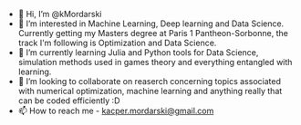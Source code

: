 - 👋 Hi, I’m @kMordarski
- 👀 I’m interested in Machine Learning, Deep learning and Data Science. Currently getting my Masters degree at Paris 1 Pantheon-Sorbonne,
      the track I'm following is Optimization and Data Science.
- 🌱 I’m currently learning Julia and Python tools for Data Science, simulation methods used in games theory and everything entangled with learning.
- 💞️ I’m looking to collaborate on reaserch concerning topics associated with numerical optimization, machine learning and anything really that can be coded efficiently :D
- 📫 How to reach me - kacper.mordarski@gmail.com

<!---
kMordarski/kMordarski is a ✨ special ✨ repository because its `README.md` (this file) appears on your GitHub profile.
You can click the Preview link to take a look at your changes.
--->
